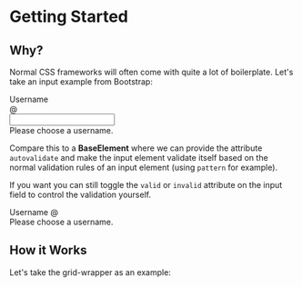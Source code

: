 # Getting Started

## Why?

Normal CSS frameworks will often come with quite a lot of boilerplate. Let's take an input example from Bootstrap:

<base-knobs hideTabs>
<label for="validation">Username</label>
<div class="input-group">
  <div class="input-group-prepend">
    <span class="input-group-text" id="prepend-username">@</span>
  </div>
  <input
    type="text"
    class="form-control"
    id="validation"
    aria-describedby="prepend-username"
    required
  />
  <div class="invalid-feedback">Please choose a username.</div>
</div>

<script>

  const input = document.querySelector("#validation");

  input.addEventListener('input', (e) => {
    const isValid = e.target.checkValidity();
    if (isValid) {
      input.classList.remove('is-invalid');
    } else {
      input.classList.add('is-invalid');
    }
  });
</script>

</base-knobs>

Compare this to a **BaseElement** where we can provide the attribute `autovalidate` and make the input element validate itself based on the normal validation rules of an input element (using `pattern` for example).

If you want you can still toggle the `valid` or `invalid` attribute on the input field to control the validation yourself.

<base-knobs hideTabs>
<base-label for="validation-2">Username</base-label>
<base-input id="validation-2" aria-describedby="prepend-username" required autovalidate>
  <span slot="prepend" id="prepend-username">@</span>
  <div slot="error">Please choose a username.</div>
</base-input>
</base-knobs>

## How it Works

Let's take the grid-wrapper as an example:
